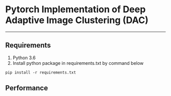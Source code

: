 # Pytorch Implementation of Deep Adaptive Image Clustering (DAC)
***

## Requirements
1. Python 3.6
2. Install python package in requirements.txt by command below

```
pip install -r requirements.txt
```

## Performance 
